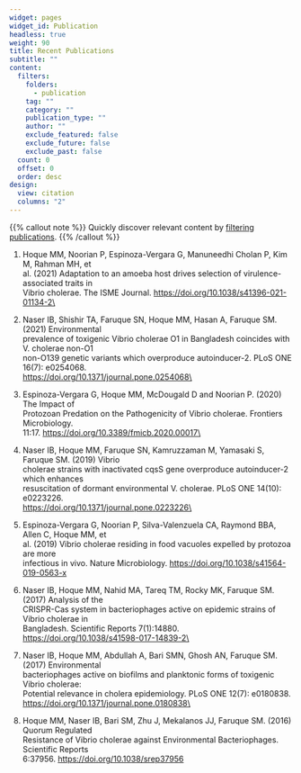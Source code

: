 ```yaml
---
widget: pages
widget_id: Publication
headless: true
weight: 90
title: Recent Publications
subtitle: ""
content:
  filters:
    folders:
      - publication
    tag: ""
    category: ""
    publication_type: ""
    author: ""
    exclude_featured: false
    exclude_future: false
    exclude_past: false
  count: 0
  offset: 0
  order: desc
design:
  view: citation
  columns: "2"
---
```

{{% callout note %}}
Quickly discover relevant content by [filtering publications](./publication/).
{{% /callout %}}

<!--StartFragment-->

1. Hoque MM, Noorian P, Espinoza-Vergara G, Manuneedhi Cholan P, Kim M, Rahman MH, et\
al. (2021) Adaptation to an amoeba host drives selection of virulence-associated traits in\
Vibrio cholerae. The ISME Journal. https://doi.org/10.1038/s41396-021-01134-2\
2. Naser IB, Shishir TA, Faruque SN, Hoque MM, Hasan A, Faruque SM. (2021) Environmental\
prevalence of toxigenic Vibrio cholerae O1 in Bangladesh coincides with V. cholerae non-O1\
non-O139 genetic variants which overproduce autoinducer-2. PLoS ONE 16(7): e0254068.\
https://doi.org/10.1371/journal.pone.0254068\
3. Espinoza-Vergara G, Hoque MM, McDougald D and Noorian P. (2020) The Impact of\
Protozoan Predation on the Pathogenicity of Vibrio cholerae. Frontiers Microbiology.\
11:17. https://doi.org/10.3389/fmicb.2020.00017\
4. Naser IB, Hoque MM, Faruque SN, Kamruzzaman M, Yamasaki S, Faruque SM. (2019) Vibrio\
cholerae strains with inactivated cqsS gene overproduce autoinducer-2 which enhances\
resuscitation of dormant environmental V. cholerae. PLoS ONE 14(10): e0223226.\
https://doi.org/10.1371/journal.pone.0223226\
5. Espinoza-Vergara G, Noorian P, Silva-Valenzuela CA, Raymond BBA, Allen C, Hoque MM, et\
al. (2019) Vibrio cholerae residing in food vacuoles expelled by protozoa are more\
infectious in vivo. Nature Microbiology. https://doi.org/10.1038/s41564-019-0563-x

6. Naser IB, Hoque MM, Nahid MA, Tareq TM, Rocky MK, Faruque SM. (2017) Analysis of the\
CRISPR-Cas system in bacteriophages active on epidemic strains of Vibrio cholerae in\
Bangladesh. Scientific Reports 7(1):14880. https://doi.org/10.1038/s41598-017-14839-2\
7. Naser IB, Hoque MM, Abdullah A, Bari SMN, Ghosh AN, Faruque SM. (2017) Environmental\
bacteriophages active on biofilms and planktonic forms of toxigenic Vibrio cholerae:\
Potential relevance in cholera epidemiology. PLoS ONE 12(7): e0180838.\
https://doi.org/10.1371/journal.pone.0180838\
8. Hoque MM, Naser IB, Bari SM, Zhu J, Mekalanos JJ, Faruque SM. (2016) Quorum Regulated\
Resistance of Vibrio cholerae against Environmental Bacteriophages. Scientific Reports\
6:37956. https://doi.org/10.1038/srep37956

<!--EndFragment-->